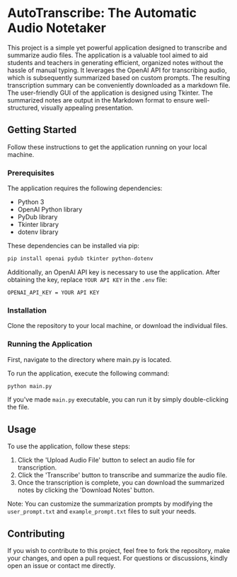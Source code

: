 # AutoTranscribe: The Automatic Audio Notetaker

This project is a simple yet powerful application designed to transcribe and summarize audio files. The application is a valuable tool aimed to aid students and teachers in generating efficient, organized notes without the hassle of manual typing. It leverages the OpenAI API for transcribing audio, which is subsequently summarized based on custom prompts. The resulting transcription summary can be conveniently downloaded as a markdown file. The user-friendly GUI of the application is designed using Tkinter. The summarized notes are output in the Markdown format to ensure well-structured, visually appealing presentation.

## Getting Started

Follow these instructions to get the application running on your local machine.

### Prerequisites

The application requires the following dependencies:

- Python 3
- OpenAI Python library
- PyDub library
- Tkinter library
- dotenv library

These dependencies can be installed via pip:

``` bash
pip install openai pydub tkinter python-dotenv
```

Additionally, an OpenAI API key is necessary to use the application. After obtaining the key, replace `YOUR API KEY` in the `.env` file:

```plaintext
OPENAI_API_KEY = YOUR API KEY
```

### Installation

Clone the repository to your local machine, or download the individual files.

### Running the Application

First, navigate to the directory where main.py is located.

To run the application, execute the following command:

``` bash
python main.py
```

If you've made `main.py` executable, you can run it by simply double-clicking the file.

## Usage

To use the application, follow these steps:

1. Click the 'Upload Audio File' button to select an audio file for transcription.
2. Click the 'Transcribe' button to transcribe and summarize the audio file.
3. Once the transcription is complete, you can download the summarized notes by clicking the 'Download Notes' button.

Note: You can customize the summarization prompts by modifying the `user_prompt.txt` and `example_prompt.txt` files to suit your needs.

## Contributing

If you wish to contribute to this project, feel free to fork the repository, make your changes, and open a pull request. For questions or discussions, kindly open an issue or contact me directly.
